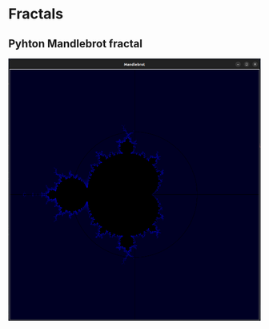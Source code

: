 # Fractals

## Pyhton Mandlebrot fractal
![Pyhton mandlebrot](https://github.com/oliveringle/fractals/blob/main/images/mandlebrot.png?raw=true)
